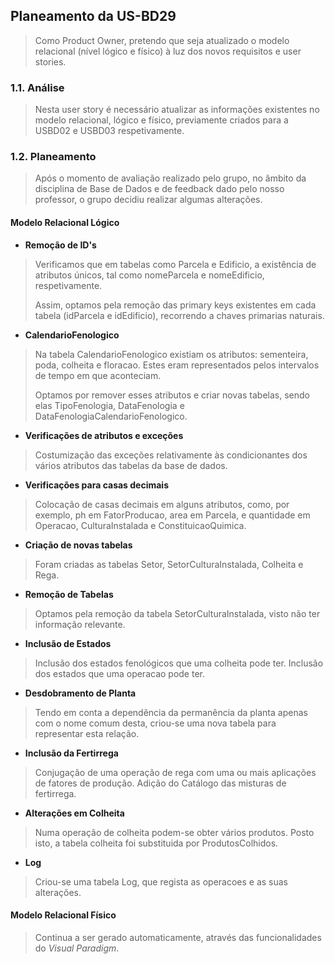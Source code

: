 ## Planeamento da US-BD29

>Como Product Owner, pretendo que seja atualizado o modelo relacional (nível lógico e físico) à luz dos novos requisitos e user stories.


### 1.1. Análise
>Nesta user story é necessário atualizar as informações existentes no modelo relacional, lógico e físico, previamente criados para a USBD02 e USBD03 respetivamente.


### 1.2. Planeamento

> Após o momento de avaliação realizado pelo grupo, no âmbito da disciplina de Base de Dados e de feedback dado pelo nosso professor, o grupo decidiu realizar algumas alterações.

#### Modelo Relacional Lógico

* **Remoção de ID's**
> Verificamos que em tabelas como Parcela e Edificio, a existência de atributos únicos, tal como nomeParcela e nomeEdificio, respetivamente.
>
> Assim, optamos pela remoção das primary keys existentes em cada tabela (idParcela e idEdificio), recorrendo a chaves primarias naturais. 

* **CalendarioFenologico**
> Na tabela CalendarioFenologico existiam os atributos: sementeira, poda, colheita e floracao. Estes eram representados pelos intervalos de tempo em que aconteciam.
> 
> Optamos por remover esses atributos e criar novas tabelas, sendo elas TipoFenologia, DataFenologia e DataFenologiaCalendarioFenologico.

* **Verificações de atributos e exceções**
> Costumização das exceções relativamente às condicionantes dos vários atributos das tabelas da base de dados.
 
* **Verificações para casas decimais**
> Colocação de casas decimais em alguns atributos, como, por exemplo, ph em FatorProducao, area em Parcela, e quantidade em Operacao, CulturaInstalada e ConstituicaoQuimica.

* **Criação de novas tabelas**
> Foram criadas as tabelas Setor, SetorCulturaInstalada, Colheita e Rega.

* **Remoção de Tabelas**
> Optamos pela remoção da tabela SetorCulturaInstalada, visto não ter informação relevante.

* **Inclusão de Estados**
> Inclusão dos estados fenológicos que uma colheita pode ter.
> Inclusão dos estados que uma operacao pode ter.

* **Desdobramento de Planta**
> Tendo em conta a dependência da permanência da planta apenas com o nome comum desta, criou-se uma nova tabela para representar esta relação.

* **Inclusão da Fertirrega**
> Conjugação de uma operação de rega com uma ou mais aplicações de fatores de produção.
> Adição do Catálogo das misturas de fertirrega.

* **Alterações em Colheita**
> Numa operação de colheita podem-se obter vários produtos. Posto isto, a tabela colheita foi substituida por ProdutosColhidos.

* **Log**
> Criou-se uma tabela Log, que regista as operacoes e as suas alterações.


#### Modelo Relacional Físico

> Continua a ser gerado automaticamente, através das funcionalidades do _Visual Paradigm_.







